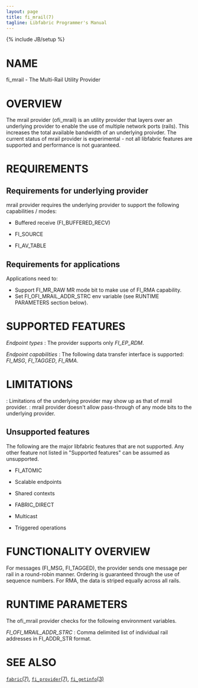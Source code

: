 ```yaml
---
layout: page
title: fi_mrail(7)
tagline: Libfabric Programmer's Manual
---
```

{% include JB/setup %}

# NAME

fi_mrail \- The Multi-Rail Utility Provider

# OVERVIEW

The mrail provider (ofi_mrail) is an utility provider that layers over an underlying
provider to enable the use of multiple network ports (rails). This increases
the total available bandwidth of an underlying proivder. The current status of
mrail provider is experimental - not all libfabric features are supported and
performance is not guaranteed.

# REQUIREMENTS

## Requirements for underlying provider

mrail provider requires the underlying provider to support the following
capabilities / modes:

  * Buffered receive (FI_BUFFERED_RECV)

  * FI_SOURCE

  * FI_AV_TABLE

## Requirements for applications

Applications need to:
  * Support FI_MR_RAW MR mode bit to make use of FI_RMA capability.
  * Set FI_OFI_MRAIL_ADDR_STRC env variable (see RUNTIME PARAMETERS section below).

# SUPPORTED FEATURES

*Endpoint types*
: The provider supports only *FI_EP_RDM*.

*Endpoint capabilities*
: The following data transfer interface is supported: *FI_MSG*, *FI_TAGGED*, *FI_RMA*.

# LIMITATIONS

: Limitations of the underlying provider may show up as that of mrail provider.
: mrail provider doesn't allow pass-through of any mode bits to the underlying
  provider.

## Unsupported features

The following are the major libfabric features that are not supported. Any other
feature not listed in "Supported features" can be assumed as unsupported.

  * FI_ATOMIC

  * Scalable endpoints

  * Shared contexts

  * FABRIC_DIRECT

  * Multicast

  * Triggered operations

# FUNCTIONALITY OVERVIEW

For messages (FI_MSG, FI_TAGGED), the provider sends one message per rail in a
round-robin manner. Ordering is guaranteed through the use of sequence numbers.
For RMA, the data is striped equally across all rails.

# RUNTIME PARAMETERS

The ofi_mrail provider checks for the following environment variables.

*FI_OFI_MRAIL_ADDR_STRC*
: Comma delimited list of individual rail addresses in FI_ADDR_STR format.

# SEE ALSO

[`fabric`(7)](fabric.7.html),
[`fi_provider`(7)](fi_provider.7.html),
[`fi_getinfo`(3)](fi_getinfo.3.html)

